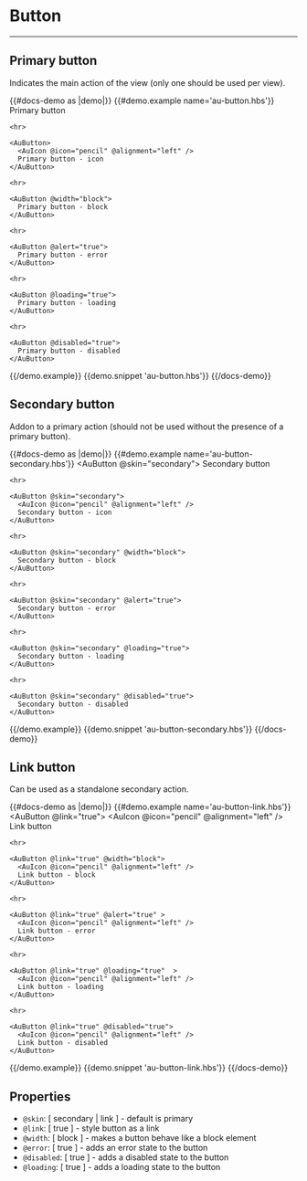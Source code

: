 # Button

---

## Primary button

Indicates the main action of the view (only one should be used per view).

{{#docs-demo as |demo|}}
  {{#demo.example name='au-button.hbs'}}
    <AuButton>
      Primary button
    </AuButton>

    <hr>

    <AuButton>
      <AuIcon @icon="pencil" @alignment="left" />
      Primary button - icon
    </AuButton>

    <hr>

    <AuButton @width="block">
      Primary button - block
    </AuButton>

    <hr>

    <AuButton @alert="true">
      Primary button - error
    </AuButton>

    <hr>

    <AuButton @loading="true">
      Primary button - loading
    </AuButton>

    <hr>

    <AuButton @disabled="true">
      Primary button - disabled
    </AuButton>
  {{/demo.example}}
  {{demo.snippet 'au-button.hbs'}}
{{/docs-demo}}

## Secondary button

Addon to a primary action (should not be used without the presence of a primary button).

{{#docs-demo as |demo|}}
  {{#demo.example name='au-button-secondary.hbs'}}
    <AuButton @skin="secondary">
      Secondary button
    </AuButton>

    <hr>

    <AuButton @skin="secondary">
      <AuIcon @icon="pencil" @alignment="left" />
      Secondary button - icon
    </AuButton>

    <hr>

    <AuButton @skin="secondary" @width="block">
      Secondary button - block
    </AuButton>

    <hr>

    <AuButton @skin="secondary" @alert="true">
      Secondary button - error
    </AuButton>

    <hr>

    <AuButton @skin="secondary" @loading="true">
      Secondary button - loading
    </AuButton>

    <hr>

    <AuButton @skin="secondary" @disabled="true">
      Secondary button - disabled
    </AuButton>
  {{/demo.example}}
  {{demo.snippet 'au-button-secondary.hbs'}}
{{/docs-demo}}

## Link button

Can be used as a standalone secondary action.

{{#docs-demo as |demo|}}
  {{#demo.example name='au-button-link.hbs'}}
    <AuButton @link="true">
      <AuIcon @icon="pencil" @alignment="left" />
      Link button
    </AuButton>

    <hr>

    <AuButton @link="true" @width="block">
      <AuIcon @icon="pencil" @alignment="left" />
      Link button - block
    </AuButton>

    <hr>

    <AuButton @link="true" @alert="true" >
      <AuIcon @icon="pencil" @alignment="left" />
      Link button - error
    </AuButton>

    <hr>

    <AuButton @link="true" @loading="true"  >
      <AuIcon @icon="pencil" @alignment="left" />
      Link button - loading
    </AuButton>

    <hr>

    <AuButton @link="true" @disabled="true">
      <AuIcon @icon="pencil" @alignment="left" />
      Link button - disabled
    </AuButton>
  {{/demo.example}}
  {{demo.snippet 'au-button-link.hbs'}}
{{/docs-demo}}

## Properties
- `@skin`: [ secondary | link ] - default is primary
- `@link`: [ true ] - style button as a link
- `@width`: [ block ] - makes a button behave like a block element
- `@error`: [ true ] - adds an error state to the button
- `@disabled`: [ true ] - adds a disabled state to the button
- `@loading`: [ true ] - adds a loading state to the button
